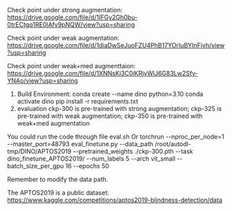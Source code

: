 Check point under strong augmentation: https://drive.google.com/file/d/1IFGy2Gh0bu-0trECtgq1RE0lAfv9pNQW/view?usp=sharing

Check point under weak augmentation: https://drive.google.com/file/d/1diaDwSeJuoFZU4PhB17YOrIuBYInFjvh/view?usp=sharing

Check point under weak+med augmenttaion: https://drive.google.com/file/d/1XNNsKi3C0iKRjyWlJ6G83Lw2Sfv-YNAo/view?usp=sharing


1. Build Environment:
conda create --name dino python=3.10
conda activate dino
pip install -r requirements.txt
3. evaluation
ckp-300 is pre-trained with strong augmentation; 
ckp-325 is pre-trained with weak augmentation; 
ckp-350 is pre-trained with weak+med augmentation

You could run the code through file eval.sh Or
torchrun --nproc_per_node=1 --master_port=48793 eval_finetune.py --data_path /root/autodl-tmp/DINO/APTOS2019 --pretrained_weights ./ckp-300.pth --task dino_finetune_APTOS2019/ --num_labels 5 --arch vit_small --batch_size_per_gpu 16 --epochs 50

Remember to modify the data path.

The APTOS2019 is a public dataset:
https://www.kaggle.com/competitions/aptos2019-blindness-detection/data
